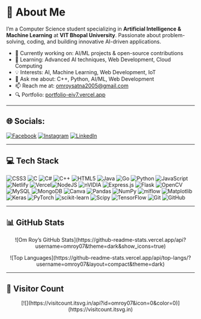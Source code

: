 # 💫 About Me

I’m a Computer Science student specializing in **Artificial Intelligence & Machine Learning** at **VIT Bhopal University**. Passionate about problem-solving, coding, and building innovative AI-driven applications.

- 🔭 Currently working on: AI/ML projects & open-source contributions  
- 🌱 Learning: Advanced AI techniques, Web Development, Cloud Computing  
- 💡 Interests: AI, Machine Learning, Web Development, IoT  
- 💬 Ask me about: C++, Python, AI/ML, Web Development  
- 📫 Reach me at: omroysatna2005@gmail.com  
- 🔍 Portfolio: [portfolio-eiv7.vercel.app](https://portfolio-eiv7.vercel.app/)

---

## 🌐 Socials: 
[![Facebook](https://img.shields.io/badge/Facebook-%231877F2.svg?logo=Facebook&logoColor=white)](https://facebook.com/https://www.facebook.com/share/1DfH5w4A8L/) 
[![Instagram](https://img.shields.io/badge/Instagram-%23E4405F.svg?logo=Instagram&logoColor=white)](https://instagram.com/https://www.instagram.com/omroy_2005?igsh=eGZqZWZ6MDJqZjdz) 
[![LinkedIn](https://img.shields.io/badge/LinkedIn-%230077B5.svg?logo=linkedin&logoColor=white)](https://linkedin.com/in/https://www.linkedin.com/in/om-roy-3b809628a/)

---

## 💻 Tech Stack

![CSS3](https://img.shields.io/badge/css3-%231572B6.svg?style=for-the-badge&logo=css3&logoColor=white) ![C](https://img.shields.io/badge/c-%2300599C.svg?style=for-the-badge&logo=c&logoColor=white) ![C#](https://img.shields.io/badge/c%23-%23239120.svg?style=for-the-badge&logo=csharp&logoColor=white) ![C++](https://img.shields.io/badge/c++-%2300599C.svg?style=for-the-badge&logo=c%2B%2B&logoColor=white) ![HTML5](https://img.shields.io/badge/html5-%23E34F26.svg?style=for-the-badge&logo=html5&logoColor=white) ![Java](https://img.shields.io/badge/java-%23ED8B00.svg?style=for-the-badge&logo=openjdk&logoColor=white) ![Go](https://img.shields.io/badge/go-%2300ADD8.svg?style=for-the-badge&logo=go&logoColor=white) ![Python](https://img.shields.io/badge/python-3670A0?style=for-the-badge&logo=python&logoColor=ffdd54) ![JavaScript](https://img.shields.io/badge/javascript-%23323330.svg?style=for-the-badge&logo=javascript&logoColor=%23F7DF1E) ![Netlify](https://img.shields.io/badge/netlify-%23000000.svg?style=for-the-badge&logo=netlify&logoColor=#00C7B7) ![Vercel](https://img.shields.io/badge/vercel-%23000000.svg?style=for-the-badge&logo=vercel&logoColor=white)![NodeJS](https://img.shields.io/badge/node.js-6DA55F?style=for-the-badge&logo=node.js&logoColor=white) ![nVIDIA](https://img.shields.io/badge/cuda-000000.svg?style=for-the-badge&logo=nVIDIA&logoColor=green) ![Express.js](https://img.shields.io/badge/express.js-%23404d59.svg?style=for-the-badge&logo=express&logoColor=%2361DAFB) ![Flask](https://img.shields.io/badge/flask-%23000.svg?style=for-the-badge&logo=flask&logoColor=white) ![OpenCV](https://img.shields.io/badge/opencv-%23white.svg?style=for-the-badge&logo=opencv&logoColor=white) ![MySQL](https://img.shields.io/badge/mysql-4479A1.svg?style=for-the-badge&logo=mysql&logoColor=white) ![MongoDB](https://img.shields.io/badge/MongoDB-%234ea94b.svg?style=for-the-badge&logo=mongodb&logoColor=white) ![Canva](https://img.shields.io/badge/Canva-%2300C4CC.svg?style=for-the-badge&logo=Canva&logoColor=white) ![Pandas](https://img.shields.io/badge/pandas-%23150458.svg?style=for-the-badge&logo=pandas&logoColor=white) ![NumPy](https://img.shields.io/badge/numpy-%23013243.svg?style=for-the-badge&logo=numpy&logoColor=white) ![mlflow](https://img.shields.io/badge/mlflow-%23d9ead3.svg?style=for-the-badge&logo=numpy&logoColor=blue) ![Matplotlib](https://img.shields.io/badge/Matplotlib-%23ffffff.svg?style=for-the-badge&logo=Matplotlib&logoColor=black) ![Keras](https://img.shields.io/badge/Keras-%23D00000.svg?style=for-the-badge&logo=Keras&logoColor=white) ![PyTorch](https://img.shields.io/badge/PyTorch-%23EE4C2C.svg?style=for-the-badge&logo=PyTorch&logoColor=white) ![scikit-learn](https://img.shields.io/badge/scikit--learn-%23F7931E.svg?style=for-the-badge&logo=scikit-learn&logoColor=white) ![Scipy](https://img.shields.io/badge/SciPy-%230C55A5.svg?style=for-the-badge&logo=scipy&logoColor=%white) ![TensorFlow](https://img.shields.io/badge/TensorFlow-%23FF6F00.svg?style=for-the-badge&logo=TensorFlow&logoColor=white) ![Git](https://img.shields.io/badge/git-%23F05033.svg?style=for-the-badge&logo=git&logoColor=white) ![GitHub](https://img.shields.io/badge/github-%23121011.svg?style=for-the-badge&logo=github&logoColor=white)

---

## 📊 GitHub Stats

<p align="center">
![Om Roy’s GitHub Stats](https://github-readme-stats.vercel.app/api?username=omroy07&theme=dark&show_icons=true)
</p>

<p align="center">
![Top Languages](https://github-readme-stats.vercel.app/api/top-langs/?username=omroy07&layout=compact&theme=dark)
</p>

---

## 👀 Visitor Count

<p align="center">
[![](https://visitcount.itsvg.in/api?id=omroy07&icon=0&color=0)](https://visitcount.itsvg.in)
</p>

